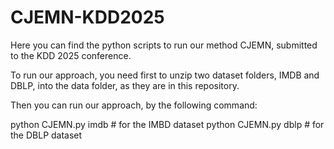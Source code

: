 # CJEMN-KDD2025

Here you can find the python scripts to run our method CJEMN, submitted to the KDD 2025 conference.

To run our approach, you need first to unzip two dataset folders, IMDB and DBLP, into the data folder, as they are in this repository.

Then you can run our approach, by the following command:

python CJEMN.py imdb # for the IMBD dataset
python CJEMN.py dblp # for the DBLP dataset
